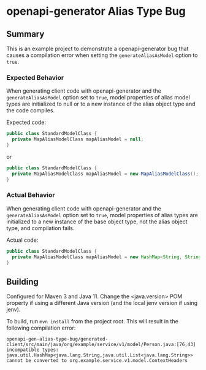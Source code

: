 # openapi-generator Alias Type Bug

## Summary
This is an example project to demonstrate a openapi-generator bug that causes a compilation error when 
setting the `generateAliasAsModel` option to `true`.

### Expected Behavior
When generating client code with openapi-generator and the `generateAliasAsModel` option set to `true`, model properties 
of alias model types are initialized to null or to a new instance of the alias object type and the code compiles.

Expected code:
```java
public class StandardModelClass {
  private MapAliasModelClass mapAliasModel = null;
}
```
or
```java
public class StandardModelClass {
  private MapAliasModelClass mapAliasModel = new MapAliasModelClass();
}
```

### Actual Behavior
When generating client code with openapi-generator and the `generateAliasAsModel` option set to `true`, model properties 
of alias types are initialized to a new instance of the base object type, not the alias object type, and compilation fails.

Actual code:
```java
public class StandardModelClass {
  private MapAliasModelClass mapAliasModel = new HashMap<String, String>();
}
```

## Building
Configured for Maven 3 and Java 11.  Change the <java.version> POM property if using a different Java version (and the 
local jenv version if using jenv).

To build, run `mvn install` from the project root. This will result in the following compilation error:

```
openapi-gen-alias-type-bug/generated-client/src/main/java/org/example/service/v1/model/Person.java:[76,43] incompatible types: java.util.HashMap<java.lang.String,java.util.List<java.lang.String>> cannot be converted to org.example.service.v1.model.ContextHeaders
```
